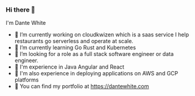 ### Hi there 👾

I'm Dante White 

- 👾 I’m currently working on cloudkwizen which is a saas service I help restaurants go serverless and operate at scale.
- 👾 I’m currently learning Go Rust and Kubernetes
- 👾 I’m looking for a  role as a full stack software engineer or data engineer.
- 👾 I'm experience in Java Angular and React
- 👾 I'm also experience in deploying applications on AWS and GCP platforms 
- 👾 You can find my portfolio at https://dantewhite.com 



